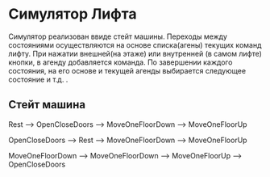 # Симулятор Лифта

Симулятор реализован ввиде стейт машины. Переходы между 
состояниями осуществляются на основе списка(агены) текущих 
команд лифту. При нажатии внешней(на этаже) или внутренней
(в самом лифте) кнопки, в агенду добавляется команда. 
По завершении каждого состояния, на его основе и текущей агенды 
выбирается следующее состояние и т.д. .

## Стейт машина

Rest 
    --> OpenCloseDoors
    --> MoveOneFloorDown
    --> MoveOneFloorUp
     
OpenCloseDoors 
    --> Rest
    --> MoveOneFloorDown
    --> MoveOneFloorUp
    
MoveOneFloorDown
    --> MoveOneFloorDown
    --> MoveOneFloorUp
    --> OpenCloseDoors
  